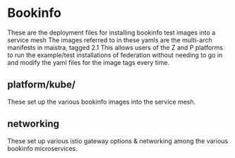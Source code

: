 # Bookinfo 

These are the deployment files for installing bookinfo test images into a service mesh
The images referred to in these yamls are the multi-arch manifests in maistra, tagged 2.1
This allows users of the Z and P platforms to run the example/test installations of federation without needing to go in and modify the yaml files for the image tags every time. 

## platform/kube/

These set up the various bookinfo images into the service mesh. 

## networking 

These set up various istio gateway options & networking among the various bookinfo microservices.
